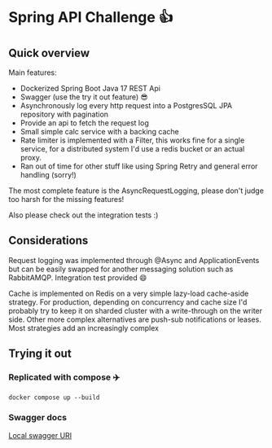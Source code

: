 
# Spring API Challenge :+1:


## Quick overview

Main features:
* Dockerized Spring Boot Java 17 REST Api
* Swagger (use the try it out feature) :sunglasses:
* Asynchronously log every http request into a PostgresSQL JPA repository with pagination
* Provide an api to fetch the request log
* Small simple calc service with a backing cache
* Rate limiter is implemented with a Filter, this works fine for a single service, for a distributed system I'd use
a redis bucket or an actual proxy.
* Ran out of time for other stuff like using Spring Retry and general error handling (sorry!)

The most complete feature is the AsyncRequestLogging, please don't judge too harsh for the missing features!

Also please check out the integration tests :)


## Considerations
Request logging was implemented through @Async and ApplicationEvents but can be easily swapped for another messaging 
solution such as RabbitAMQP. Integration test provided :smile:

Cache is implemented on Redis on a very simple lazy-load cache-aside strategy. For production, depending on concurrency
and cache size I'd probably try to keep it on sharded cluster with a write-through on the writer side. Other more 
complex alternatives are push-sub notifications or leases. Most strategies add an increasingly complex


## Trying it out

### Replicated with compose :airplane:
`docker compose up --build`

### Swagger docs

[Local swagger URI](http://localhost:8080/swagger-ui/index.html)
